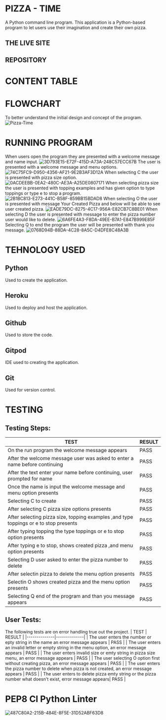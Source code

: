 # PIZZA - TIME
A Python command line program. This application is a Python-based program to let users use their imagination and create their own pizza.
## THE LIVE SITE
## REPOSITORY
# CONTENT TABLE
# FLOWCHART
To better understand the initial design and concept of the program.
![Pizza-Time](https://github.com/Indrakens/pizza-time/assets/127971416/070fb8d2-48c4-4ce9-838c-9ef056d3d1cf)
# RUNNING PROGRAM
When users open the program they are presented with a welcome message and name input.
![3D793E15-E72F-415D-A73A-248C57ECC67B](https://github.com/Indrakens/pizza-time/assets/127971416/7e2ab970-21e1-4697-8d64-d6f2fe534198)
The user is presented with a welcome message and menu options.
![74C75FC9-D950-4356-AF21-9E2B3AF3D12A](https://github.com/Indrakens/pizza-time/assets/127971416/c9b5c3b4-4bbb-4650-a0f8-b3484c7bc1ce)
When selecting C the user is presented with pizza size option.
![0ACDEEBB-0EA2-480C-AE3A-A25DE0807171](https://github.com/Indrakens/pizza-time/assets/127971416/eb882299-00aa-4721-a4b1-3c7816eaad7e)
When selecting pizza size the user is presented with topping examples and has given option to type toppings or type e to stop a program.
![2B1BC813-E273-441C-B58F-859BB15BDAD8](https://github.com/Indrakens/pizza-time/assets/127971416/5480c279-a92c-4fe5-a624-cb36e5c2b1d5)
When selecting O the user is presented with message Your Created Pizza and below will be able to see user created pizza.
![EADE79DC-8275-4C17-956A-E82CB7C8BE01](https://github.com/Indrakens/pizza-time/assets/127971416/d2790e98-92ed-445e-8d67-5d11ac07900e)
When selecting D the user is presented with message to enter the pizza number user would like to delete.
![6A6FE4A3-F8DA-49EE-B7A1-E847B999E85F](https://github.com/Indrakens/pizza-time/assets/127971416/bb1bbe02-255e-4e0d-a63d-0347d0193053)
Selecting Q to end the program the user will be presented with thank you message.
![0768D94B-88DA-4C28-8A5C-D4DFE8C48A3B](https://github.com/Indrakens/pizza-time/assets/127971416/f6d8742a-6b1b-45c8-9b19-5d93b06c3b4b)
# TEHNOLOGY USED
## Python
Used to create the application.
## Heroku
Used to deploy and host the application.
## Github
Used to store the code.
## Gitpod
IDE used to creating the application.
## Git
Used for version control.
# TESTING
## Testing Steps:
|                    TEST                                                              | RESULT |
|---------|-----------|
| On the run program the welcome message appears                                       |  PASS  |
| After the welcome message user was asked to enter a name before continuing           |  PASS  |
| After the text enter your name before continuing, user prompted for name             |  PASS  |
| Once the name is input the welcome message and menu option presents                  |  PASS  |
| Selecting C to create                                                                |  PASS  |
| After selecting C pizza size options presents                                        |  PASS  |
| After selecting pizza size, topping examples ,and type toppings or e to stop presents|  PASS  |
| After typing topping the type toppings or e to stop option presents                  |  PASS  |
| After typing e to stop, shows created pizza ,and menu option presents                |  PASS  |
| Selecting D user asked to enter the pizza number to delete                           |  PASS  |
| After selectin pizza to delete the menu option presents                              |  PASS  |
| Selectin O shows created pizza and the menu option presents                          |  PASS  |
| Selecting Q end of the program and than you message appears                          |  PASS  |

## User Tests: 
The following tests are on error handling true out the project.
|                      TEST                                                                                | RESULT |
|--------------|--------------|
| The user enters the number or epty string in the name an error message appears                           |  PASS  |
| The user enters an invalid letter or empty string in the menu option, an error message appears           |  PASS  |
| The user enters invalid size or emty string in pizza size menu, an error message appears                 |  PASS  |
| The user selecting O option first without creating pizza, an error message appears                       |  PASS  |
| The user enters the pizza number to delete when pizza is not created, an error message appears           |  PASS  |
| The user enters to delete pizza emty string or the pizza number what doesn't exist, error message appears|  PASS  |
# PEP8 CI Python Linter
![487C80A2-215B-484E-8F5E-31D52ABF63D8](https://github.com/Indrakens/pizza-time/assets/127971416/3df4a253-a45b-4014-a242-02f7793892bf)